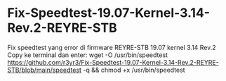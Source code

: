 # Fix-Speedtest-19.07-Kernel-3.14-Rev.2-REYRE-STB
Fix speedtest yang error di firmware REYRE-STB 19.07 kernel 3.14 Rev.2<br>
Copy ke terminal dan enter:
wget -O /usr/bin/speedtest https://github.com/r3yr3/Fix-Speedtest-19.07-Kernel-3.14-Rev.2-REYRE-STB/blob/main/speedtest -q && chmod +x /usr/bin/speedtest
